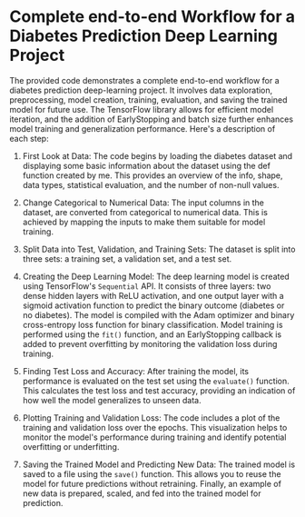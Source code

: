 # Complete end-to-end Workflow for a Diabetes Prediction Deep Learning Project

The provided code demonstrates a complete end-to-end workflow for a diabetes prediction deep-learning project. It involves data exploration, preprocessing, model creation, training, evaluation, and saving the trained model for future use. The TensorFlow library allows for efficient model iteration, and the addition of EarlyStopping and batch size further enhances model training and generalization performance. Here's a description of each step:

1. First Look at Data: The code begins by loading the diabetes dataset and displaying some basic information about the dataset using the def function created by me. This provides an overview of the info, shape, data types, statistical evaluation, and the number of non-null values.

2. Change Categorical to Numerical Data: The input columns in the dataset, are converted from categorical to numerical data. This is achieved by mapping the inputs to make them suitable for model training.

3. Split Data into Test, Validation, and Training Sets: The dataset is split into three sets: a training set, a validation set, and a test set. 

4. Creating the Deep Learning Model: The deep learning model is created using TensorFlow's `Sequential` API. It consists of three layers: two dense hidden layers with ReLU activation, and one output layer with a sigmoid activation function to predict the binary outcome (diabetes or no diabetes). The model is compiled with the Adam optimizer and binary cross-entropy loss function for binary classification. Model training is performed using the `fit()` function, and an EarlyStopping callback is added to prevent overfitting by monitoring the validation loss during training.

5. Finding Test Loss and Accuracy: After training the model, its performance is evaluated on the test set using the `evaluate()` function. This calculates the test loss and test accuracy, providing an indication of how well the model generalizes to unseen data.

7. Plotting Training and Validation Loss: The code includes a plot of the training and validation loss over the epochs. This visualization helps to monitor the model's performance during training and identify potential overfitting or underfitting.

8. Saving the Trained Model and Predicting New Data: The trained model is saved to a file using the `save()` function. This allows you to reuse the model for future predictions without retraining. Finally, an example of new data is prepared, scaled, and fed into the trained model for prediction.

